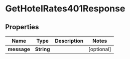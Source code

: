 

# GetHotelRates401Response


## Properties

| Name | Type | Description | Notes |
|------------ | ------------- | ------------- | -------------|
|**message** | **String** |  |  [optional] |



